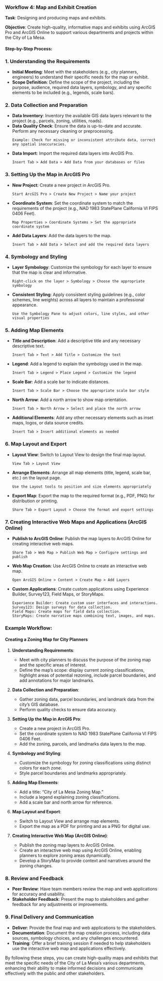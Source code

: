 ### Workflow 4: Map and Exhibit Creation

**Task**: Designing and producing maps and exhibits.

**Objective**: Create high-quality, informative maps and exhibits using ArcGIS Pro and ArcGIS Online to support various departments and projects within the City of La Mesa.

#### Step-by-Step Process:

### 1. **Understanding the Requirements**
   - **Initial Meeting**: Meet with the stakeholders (e.g., city planners, engineers) to understand their specific needs for the map or exhibit.
   - **Scope Definition**: Define the scope of the project, including the purpose, audience, required data layers, symbology, and any specific elements to be included (e.g., legends, scale bars).

### 2. **Data Collection and Preparation**
   - **Data Inventory**: Inventory the available GIS data layers relevant to the project (e.g., parcels, zoning, utilities, roads).
   - **Data Quality Check**: Ensure the data is up-to-date and accurate. Perform any necessary cleaning or preprocessing.
     ```plaintext
     Example: Check for missing or inconsistent attribute data, correct any spatial inaccuracies.
     ```
   - **Data Import**: Import the required data layers into ArcGIS Pro.
     ```plaintext
     Insert Tab > Add Data > Add Data from your databases or files
     ```

### 3. **Setting Up the Map in ArcGIS Pro**
   - **New Project**: Create a new project in ArcGIS Pro.
     ```plaintext
     Start ArcGIS Pro > Create New Project > Name your project
     ```
   - **Coordinate System**: Set the coordinate system to match the requirements of the project (e.g., NAD 1983 StatePlane California VI FIPS 0406 Feet).
     ```plaintext
     Map Properties > Coordinate Systems > Set the appropriate coordinate system
     ```
   - **Add Data Layers**: Add the data layers to the map.
     ```plaintext
     Insert Tab > Add Data > Select and add the required data layers
     ```

### 4. **Symbology and Styling**
   - **Layer Symbology**: Customize the symbology for each layer to ensure that the map is clear and informative.
     ```plaintext
     Right-click on the layer > Symbology > Choose the appropriate symbology
     ```
   - **Consistent Styling**: Apply consistent styling guidelines (e.g., color schemes, line weights) across all layers to maintain a professional appearance.
     ```plaintext
     Use the Symbology Pane to adjust colors, line styles, and other visual properties
     ```

### 5. **Adding Map Elements**
   - **Title and Description**: Add a descriptive title and any necessary descriptive text.
     ```plaintext
     Insert Tab > Text > Add Title > Customize the text
     ```
   - **Legend**: Add a legend to explain the symbology used in the map.
     ```plaintext
     Insert Tab > Legend > Place Legend > Customize the legend
     ```
   - **Scale Bar**: Add a scale bar to indicate distances.
     ```plaintext
     Insert Tab > Scale Bar > Choose the appropriate scale bar style
     ```
   - **North Arrow**: Add a north arrow to show map orientation.
     ```plaintext
     Insert Tab > North Arrow > Select and place the north arrow
     ```
   - **Additional Elements**: Add any other necessary elements such as inset maps, logos, or data source credits.
     ```plaintext
     Insert Tab > Insert additional elements as needed
     ```

### 6. **Map Layout and Export**
   - **Layout View**: Switch to Layout View to design the final map layout.
     ```plaintext
     View Tab > Layout View
     ```
   - **Arrange Elements**: Arrange all map elements (title, legend, scale bar, etc.) on the layout page.
     ```plaintext
     Use the Layout tools to position and size elements appropriately
     ```
   - **Export Map**: Export the map to the required format (e.g., PDF, PNG) for distribution or printing.
     ```plaintext
     Share Tab > Export Layout > Choose the format and export settings
     ```

### 7. **Creating Interactive Web Maps and Applications (ArcGIS Online)**
   - **Publish to ArcGIS Online**: Publish the map layers to ArcGIS Online for creating interactive web maps.
     ```plaintext
     Share Tab > Web Map > Publish Web Map > Configure settings and publish
     ```
   - **Web Map Creation**: Use ArcGIS Online to create an interactive web map.
     ```plaintext
     Open ArcGIS Online > Content > Create Map > Add Layers
     ```
   - **Custom Applications**: Create custom applications using Experience Builder, Survey123, Field Maps, or StoryMaps.
     ```plaintext
     Experience Builder: Create custom user interfaces and interactions.
     Survey123: Design surveys for data collection.
     Field Maps: Create maps for field data collection.
     StoryMaps: Create narrative maps combining text, images, and maps.
     ```

### Example Workflow:

#### Creating a Zoning Map for City Planners

1. **Understanding Requirements**:
   - Meet with city planners to discuss the purpose of the zoning map and the specific areas of interest.
   - Define the map’s scope: display current zoning classifications, highlight areas of potential rezoning, include parcel boundaries, and add annotations for major landmarks.

2. **Data Collection and Preparation**:
   - Gather zoning data, parcel boundaries, and landmark data from the city’s GIS database.
   - Perform quality checks to ensure data accuracy.

3. **Setting Up the Map in ArcGIS Pro**:
   - Create a new project in ArcGIS Pro.
   - Set the coordinate system to NAD 1983 StatePlane California VI FIPS 0406 Feet.
   - Add the zoning, parcels, and landmarks data layers to the map.

4. **Symbology and Styling**:
   - Customize the symbology for zoning classifications using distinct colors for each zone.
   - Style parcel boundaries and landmarks appropriately.

5. **Adding Map Elements**:
   - Add a title: “City of La Mesa Zoning Map.”
   - Include a legend explaining zoning classifications.
   - Add a scale bar and north arrow for reference.

6. **Map Layout and Export**:
   - Switch to Layout View and arrange map elements.
   - Export the map as a PDF for printing and as a PNG for digital use.

7. **Creating Interactive Web Map (ArcGIS Online)**:
   - Publish the zoning map layers to ArcGIS Online.
   - Create an interactive web map using ArcGIS Online, enabling planners to explore zoning areas dynamically.
   - Develop a StoryMap to provide context and narratives around the zoning changes.

### 8. **Review and Feedback**
   - **Peer Review**: Have team members review the map and web applications for accuracy and usability.
   - **Stakeholder Feedback**: Present the map to stakeholders and gather feedback for any adjustments or improvements.

### 9. **Final Delivery and Communication**
   - **Deliver**: Provide the final map and web applications to the stakeholders.
   - **Documentation**: Document the map creation process, including data sources, symbology choices, and any challenges encountered.
   - **Training**: Offer a brief training session if needed to help stakeholders use the interactive web map and applications effectively.

By following these steps, you can create high-quality maps and exhibits that meet the specific needs of the City of La Mesa’s various departments, enhancing their ability to make informed decisions and communicate effectively with the public and other stakeholders.

